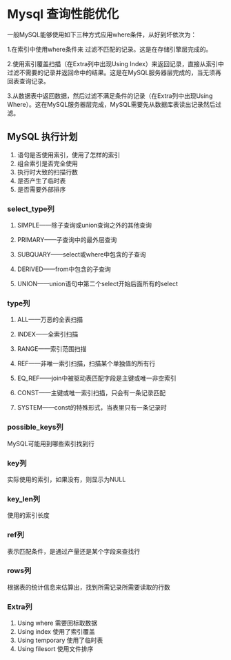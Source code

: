 # Mysql 查询性能优化

一般MySQL能够使用如下三种方式应用where条件，从好到坏依次为：

1.在索引中使用where条件来 过滤不匹配的记录。这是在存储引擎层完成的。

2.使用索引覆盖扫描（在Extra列中出现Using Index）来返回记录，直接从索引中过滤不需要的记录并返回命中的结果。这是在MySQL服务器层完成的，当无须再回表查询记录。

3.从数据表中返回数据，然后过滤不满足条件的记录（在Extra列中出现Using Where）。这在MySQL服务器层完成，MySQL需要先从数据库表读出记录然后过滤。



## MySQL 执行计划

1. 语句是否使用索引，使用了怎样的索引
2. 组合索引是否完全使用
3. 执行时大致的扫描行数
4. 是否产生了临时表
5. 是否需要外部排序

### select\_type列

1. SIMPLE——除子查询或union查询之外的其他查询 

2. PRIMARY——子查询中的最外层查询 

3. SUBQUARY——select或where中包含的子查询 

4. DERIVED——from中包含的子查询

 5. UNION——union语句中第二个select开始后面所有的select

### type列 

1. ALL——万恶的全表扫描 

2. INDEX——全索引扫描 

3. RANGE——索引范围扫描 

4. REF——非唯一索引扫描，扫描某个单独值的所有行

 5. EQ\_REF——join中被驱动表匹配字段是主键或唯一非空索引 

6. CONST——主键或唯一索引扫描，只会有一条记录匹配 

7. SYSTEM——const的特殊形式，当表里只有一条记录时



### possible\_keys列

MySQL可能用到哪些索引找到行

### key列 

实际使用的索引，如果没有，则显示为NULL

### key\_len列 

使用的索引长度

### ref列

表示匹配条件，是通过产量还是某个字段来查找行

### rows列

根据表的统计信息来估算出，找到所需记录所需要读取的行数

### Extra列

1. Using where  需要回标取数据
2. Using index 使用了索引覆盖
3. Using temporary 使用了临时表
4. Using filesort 使用文件排序

 



